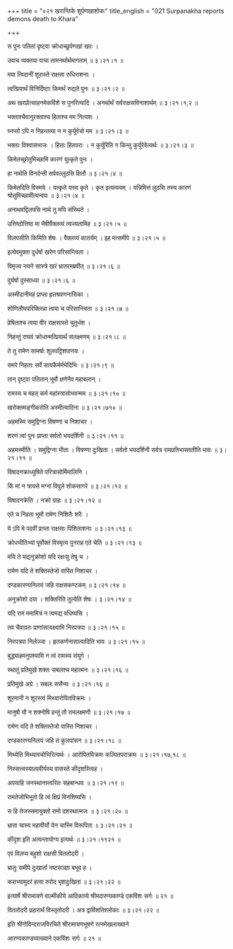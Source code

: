 +++
title = "०२१ खरान्तिके शूर्पणखाशोकः"
title_english = "021 Surpanakha reports demons death to Khara"

+++


स पुनः पतितां दृष्ट्वा क्रोधाच्छूर्पणखां खरः ।  

उवाच व्यक्तया वाचा तामनर्थार्थमागताम्  ॥  ३।२१।१  ॥   

मया त्विदानीं शूरास्ते राक्षसा रुधिराशनाः ।  

त्वत्प्रियार्थं विनिर्दिष्टाः किमर्थं रुद्यते पुनः  ॥  ३।२१।२  ॥   

अथ खरप्रोत्साहनमेकविंशे स पुनरित्यादि । अनर्थार्थं सर्वराक्षसविनाशार्थम्
 ॥  ३।२१।१,२  ॥   

  

भक्ताश्चैवानुरक्ताश्च हिताश्च मम नित्यशः ।  

घ्नन्तो ऽपि न निहन्तव्या न न कुर्युर्वचो मम  ॥  ३।२१।३  ॥   

भक्ताः विश्वासभाजः । हिताः हितपराः । न कुर्युरिति न किन्तु
कुर्युरेवेत्यर्थः  ॥  ३।२१।३  ॥   

  

किमेतच्छ्रोतुमिच्छामि कारणं युत्कृते पुनः ।  

हा नाथेति विनर्दन्ती सर्पवल्लुठसि क्षितौ  ॥  ३।२१।४  ॥   

किमेतदिति विस्मये । यत्कृते यस्य कृते । कृत इत्यव्ययम् । यन्निमित्तं
लुठसि तस्य कारणं श्रोतुमिच्छामीत्यन्वयः  ॥  ३।२१।४  ॥   

  

अनाथवद्विलपसि नाथे तु मयि संस्थिते ।  

उत्तिष्ठोत्तिष्ठ मा भैषीर्वैक्लव्यं त्यज्यतामिह  ॥  ३।२१।५  ॥   

विलपसीति किमिति शेषः । वैक्लव्यं कातर्यम् । इह मत्समीपे  ॥  ३।२१।५  ॥   

  

इत्येवमुक्ता दुर्धर्षा खरेण परिसान्त्विता ।  

विमृज्य नयने सास्त्रे खरं भ्रातरमब्रवीत्  ॥  ३।२१।६  ॥   

दुर्घर्षा दुस्साध्या  ॥  ३।२१।६  ॥   

  

अस्मीदानीमहं प्राप्ता हृतश्रवणनासिका ।  

शोणितौघपरिक्लिन्ना त्वया च परिसान्त्विता  ॥  ३।२१।७  ॥   

प्रेषिताश्च त्वया वीर राक्षसास्ते चुतुर्धश ।  

निहन्तुं राघवं क्रोधान्मत्प्रियार्थं सलक्ष्मणम्  ॥  ३।२१।८  ॥   

ते तु रामेण सामर्षाः शूलपट्टिशपाणयः ।  

समरे निहताः सर्वे सायकैर्मर्मभेदिभिः  ॥  ३।२१।९  ॥   

तान् दृष्ट्वा पतितान् भूमौ क्षणेनैव महाबलान् ।  

रामस्य च महत् कर्म महांस्त्रासोभवन्मम  ॥  ३।२१।१०  ॥   

खरोक्तमङ्गीकरोति अस्मीत्यादिना  ॥  ३।२१।७१०  ॥   

  

अहमस्मि समुद्विग्ना विषण्णा च निशाचर ।  

शरणं त्वां पुनः प्राप्ता सर्वतो भयदर्शिनी  ॥  ३।२१।११  ॥   

अहमस्मीति । समुद्विग्ना भीता । विषण्णा दुःखिता । सर्वतो भयदर्शिनी
सर्वत्र रामप्रतिभासवतीति भावः  ॥  ३।२१।११  ॥   

  

विषादनक्राध्युषिते परित्रासोर्मिमालिनि ।  

किं मां न त्रायसे मग्नां विपुले शोकसागरे  ॥  ३।२१।१२  ॥   

विषादनक्रेति । नक्रो ग्राहः  ॥  ३।२१।१२  ॥   

  

एते च निहता भूमौ रामेण निशितैः शरैः ।  

ये ऽपि मे पदवीं प्राप्ता राक्षसाः पिशिताशनाः  ॥  ३।२१।१३  ॥   

क्रोधभीतिभ्यां पूर्वोक्तं विस्मृत्य पुनराह एते चेति  ॥  ३।२१।१३  ॥   

  

मयि ते यद्यनुक्रोशो यदि रक्षःसु तेषु च ।  

रामेण यदि ते शक्तिस्तेजो वास्ति निशाचर ।  

दण्डकारण्यनिलयं जहि राक्षसकण्टकम्  ॥  ३।२१।१४  ॥   

अनुक्रोशो दया । शक्तिरिति तुल्येति शेषः । ३।२१।१४  ॥   

  

यदि रामं ममामित्रं न त्वमद्य वधिष्यसि ।  

तव चैवाग्रतः प्राणांसत्यक्ष्यामि निरपत्रपा  ॥  ३।२१।१५  ॥   

निरपत्रपा निर्लज्जा । हृतकर्णनासात्वादिति भावः  ॥  ३।२१।१५  ॥   

  

बुद्ध्याहमनुपश्यामि न त्वं रामस्य संयुगे ।  

स्थातुं प्रतिमुखे शक्तः सबलश्च महात्मनः  ॥  ३।२१।१६  ॥   

प्रतिमुखे अग्रे । सबलः ससैन्यः  ॥  ३।२१।१६  ॥   

  

शूरमानी न शूरस्त्वं मिथ्यारोपितविक्रमः ।  

मानुषौ यौ न शक्नोषि हन्तुं तौ रामलक्ष्मणौ  ॥  ३।२१।१७  ॥   

रामेण यदि ते शक्तिस्तेजो वास्ति निशाचर ।  

दण्डकारण्यनिलयं जहि तं कुलपांसन  ॥  ३।२१।१८  ॥   

मिथ्येति मिथ्यावचोभिरित्यर्थः । आरोपितविक्रमः कल्पितपराक्रमः  ॥ 
३।२१।१७,१८  ॥   

  

निस्सत्त्वस्याल्पवीर्यस्य वासस्ते कीदृशस्त्विह ।  

अपयाहि जनस्थानात्त्वरितः सहबान्धवः  ॥  ३।२१।१९  ॥   

रामतेजोभिभूतो हि त्वं क्षिप्रं विनशिष्यसि ।  

स हि तेजस्समायुक्तो रामो दशरथात्मजः  ॥  ३।२१।२०  ॥   

भ्राता चास्य महावीर्यो येन चास्मि विरूपिता  ॥  ३।२१।२१  ॥   

कीदृश इति अत्यन्तायोग्य इत्यर्थः  ॥  ३।२१।१९२१  ॥   

  

एवं विलप्य बहुशो राक्षसी विततोदरी ।  

भ्रातुः समीपे दुःखार्ता नष्टसञ्ज्ञा बभूव ह ।  

कराभ्यामुदरं हत्वा रुरोद भृशदुःखिता  ॥  ३।२१।२२  ॥   

इत्यार्षे श्रीरामायणे वाल्मीकीये आदिकाव्ये श्रीमदारण्यकाण्डे एकविंशः
सर्गः  ॥  २१  ॥   

विततोदरी प्रहारार्थं विस्तृतोदरी । अत्र द्वाविंशतिश्लोकाः  ॥  ३।२१।२२
 ॥   

इति श्रीगोविन्दराजविरचिते श्रीरामायणभूषणे रत्नमेखलाख्याने  

आरण्यकाण्डव्याख्याने एकविंशः सर्गः  ॥  २१  ॥   


